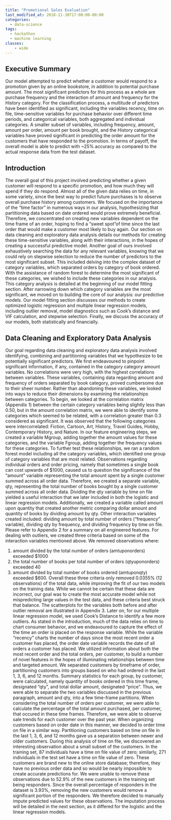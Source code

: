 ```yaml
---
title: "Promotional Sales Evaluation"
last_modified_at: 2018-11-30T17:00:00-00:00
categories:
  - data-science
tags:
  - hackathon
  - machine learning
classes:
    - wide
---
```


<style>
figcaption {
  text-align: center;
}
</style>


## Executive Summary

Our model attempted to predict whether a customer would respond to a promotion given
by an online bookstore, in addition to potential purchase amount. The most significant predictors for this process as a whole are purchase frequency and the interaction of amount and frequency for the History category. For the classification process, a multitude of predictors have been identified as significant, including the variables recency, time on file, time-sensitive variables for purchase behavior over different time periods, and categorical variables, both aggregated and individual categories. A smaller subset of variables, including frequency, amount, amount per order, amount per book brought, and the History categorical variables have proved significant in
predicting the order amount for the customers that have responded to the promotion. In terms of payoff, the overall model is able to predict with ~25% accuracy as compared to the actual
response data from the test dataset.

## Introduction

The overall goal of this project involved predicting whether a given customer will
respond to a specific promotion, and how much they will spend if they do respond. Almost all of the given data relies on time, in some variety, since the best way to predict future purchases is to observe overall purchase history among customers. We focused on the importance of the “time factor” in numerous ways in our analysis, hypothesizing that partitioning data based on date ordered would prove extremely beneficial. Therefore, we concentrated on creating new variables
dependent on the time frame of an order, hoping to find a “sweet spot”of time since the last order that would make a customer most likely to buy again. Our section on data cleaning and
exploratory data analysis details our methods for creating these time-sensitive variables, along with their interactions, in the hopes of creating a successful predictive model.
Another goal of ours involved exhaustively searching the data for any relevant variables,
knowing that we could rely on stepwise selection to reduce the number of predictors to the most significant subset. This included delving into the complex dataset of category variables, which separated orders by category of book ordered. With the assistance of random forest to determine the most significant of these categories, we wished to include these categories in our analysis. This category analysis is detailed at the beginning of our model fitting section. After narrowing down which category variables are the most significant, we moved on to building the core of our analysis: our predictive models. Our model fitting section discusses our methods to create optimized logistic regression and multiple linear regression models, including
outlier removal, model diagnostics such as Cook’s distance and VIF calculation, and stepwise selection. Finally, we discuss the accuracy of our models, both statistically and financially.

## Data Cleaning and Exploratory Data Analysis

Our goal regarding data cleaning and exploratory data analysis involved identifying,
combining and partitioning variables that we hypothesize to be potentially significant predictors.
We first endeavoured to pinpoint significant information, if any, contained in the category
category amount variables. No correlations were very high, with the highest correlations between
variables. These variables, containing data regarding amount and frequency of orders separated
by book category, proved cumbersome due to their sheer number. Rather than abandoning these
variables, we looked into ways to reduce their dimensions by examining the relationships
between categories. To begin, we looked at the correlation matrix (Appendix 1) between the
certain category variables being slightly less than 0.50, but in the amount correlation matrix, we
were able to identify some categories which seemed to be related, with a correlation greater than
0.3 considered as significant. It was observed that the following categories were intercorrelated:
Fiction, Cartoon, Art, History, Travel Guides, Hobby, Contemporary History, and Nature. In our
feature engineering steps, we created a variable Mgroup, adding together the amount values for
these categories, and the variable Fgroup, adding together the frequency values for these
categories. To further test these relationships, we ran a random forest model including all the
category variables, which identified one group of category variables that are most related.
Observations regarding individual orders and order pricing, namely that sometimes a
single book can cost upwards of $1000, caused us to question the significance of the “amount”
variable representing the total amount spent by a single customer summed across all order data.
Therefore, we created a separate variable, qty, representing the total number of books bought by
a single customer summed across all order data. Dividing the qty variable by time on file yielded
a useful interaction that we later included in both the logistic and linear regression models.
Additionally, we created a variable called amount upon quantity that created another metric
comparing dollar amount and quantity of books by dividing amount by qty. Other interaction
variables created included: dividing amount by total number of orders (“frequency” variable),
dividing qty by frequency, and dividing frequency by time on file. Please refer to Appendix 2 for
a summary on all engineered features.
For dealing with outliers, we created three criteria based on some of the interaction
variables mentioned above. We removed observations where:
1. amount divided by the total number of orders (amtuponorders) exceeded $1000
2. the total number of books per total number of orders (qtyuponorders) exceeded 40
3. amount divided by total number of books ordered (amtuponqty) exceeded $600.
Overall these three criteria only removed 0.0355% (12 observations) of the total data, while
improving the fit of our two models on the training data. While we cannot be certain that these
data are incorrect, our goal was to create the most accurate model while not mispredicting large
values in the test data, and these criteria best struck that balance. The scatterplots for the
variables both before and after outlier removal are illustrated in Appendix 3. Later on, for our
multiple linear regression model, we used Cook’s Distance to identify a few more outliers.
As stated in the introduction, much of the data relies on time to chart consumer behavior,
and we endeavoured to capture the effect of the time an order is placed on the response variable.
While the variable “recency” charts the number of days since the most recent order a customer
has placed, the order date variable records the date of all orders a customer has placed. We
utilized information about both the most recent order and the total orders, per customer, to build
a number of novel features in the hopes of illuminating relationships between time and targeted
amount. We separated customers by timeframe of order, partitioning customers into groups
based on who had ordered in the last 1, 3, 6, and 12 months. Summary statistics for each group,
by customer, were calculated, namely quantity of books ordered in this time frame, designated
“qty”, and total dollar amount, designated “price”. Thus, we were able to separate the two
variables discussed in the previous paragraph, amount and qty, into a few time-frame partitions.
When considering the total number of orders per customer, we were able to calculate the
percentage of the total amount purchased, per customer, that occured in these time frames.
Therefore, we were able to observe sale trends for each customer over the past year.
When organizing customers based on order date in this manner, we decided to order time
on file in a similar way. Partitioning customers based on time on file in the last 1, 3, 6, and 12
months gave us a separation between newer and older customers. During this analysis of time on
file, we discovered an interesting observation about a small subset of the customers. In the
training set, 87 individuals have a time on file value of zero; similarly, 271 individuals in the test
set have a time on file value of zero. These customers are brand new to the online store
database; therefore, they have no previous order data and so would be nearly impossible to create
accurate predictions for. We were unable to remove these observations due to 52.9% of the new
customers in the training set being responders. Since the overall percentage of responders in the
dataset is 3.93%, removing the new customers would remove a significant portion of the
responders. We therefore decided to manually impute predicted values for these observations.
The imputation process will be detailed in the next section, as it differed for the logistic and the
linear regression models.